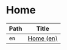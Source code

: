 
# Home

| Path | Title              |
| ---- | ------------------ |
| `en` | [Home (en)](<./en.md>) |

